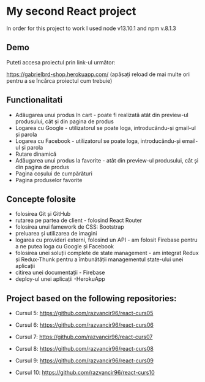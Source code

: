 # My second React project

In order for this project to work I used node v13.10.1 and npm v.8.1.3

## Demo

Puteti accesa proiectul prin link-ul următor:

https://gabrielbrd-shop.herokuapp.com/ (apăsați reload de mai multe ori pentru a se încărca proiectul cum trebuie)


## Functionalitati

- Adăugarea unui produs în cart - poate fi realizată atât din preview-ul produsului, cât și din pagina de produs
- Logarea cu Google - utilizatorul se poate loga, introducându-și gmail-ul și parola
- Logarea cu Facebook - utilizatorul se poate loga, introducându-și email-ul și parola
- Rutare dinamică
- Adăugarea unui produs la favorite - atât din preview-ul produsului, cât și din pagina de produs
- Pagina coșului de cumpărături
- Pagina produselor favorite

## Concepte folosite
- folosirea Git și GitHub 
- rutarea pe partea de client - folosind React Router
- folosirea unui famework de CSS: Bootstrap
- preluarea și utilizarea de imagini 
- logarea cu provideri externi, folosind un API - am folosit Firebase pentru a ne putea loga cu Google și Facebook
- folosirea unei soluții complete de state management - am integrat Redux și Redux-Thunk pentru a îmbunătății managementul state-ului unei aplicații
- citirea unei documentații  - Firebase
- deploy-ul unei aplicații -HerokuApp


## Project based on the following repositories:

* Cursul 5: https://github.com/razvancir96/react-curs05

* Cursul 6: https://github.com/razvancir96/react-curs06

* Cursul 7: https://github.com/razvancir96/react-curs07

* Cursul 8: https://github.com/razvancir96/react-curs08

* Cursul 9: https://github.com/razvancir96/react-curs09

* Cursul 10: https://github.com/razvancir96/react-curs10

